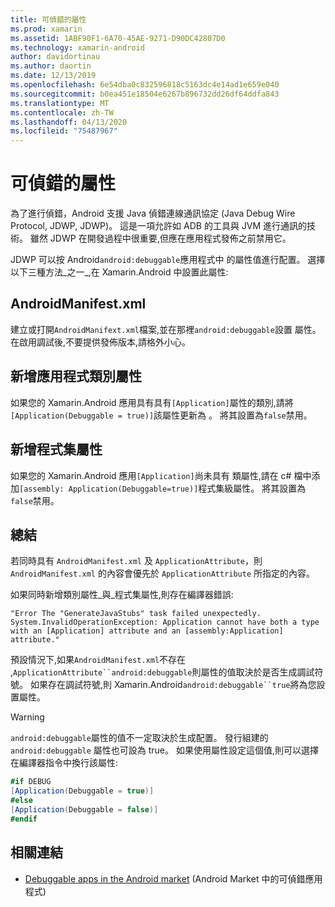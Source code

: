 ```yaml
---
title: 可偵錯的屬性
ms.prod: xamarin
ms.assetid: 1ABF90F1-6A70-45AE-9271-D90DC42807D0
ms.technology: xamarin-android
author: davidortinau
ms.author: daortin
ms.date: 12/13/2019
ms.openlocfilehash: 6e54dba0c832596818c5163dc4e14ad1e659e040
ms.sourcegitcommit: b0ea451e18504e6267b896732dd26df64ddfa843
ms.translationtype: MT
ms.contentlocale: zh-TW
ms.lasthandoff: 04/13/2020
ms.locfileid: "75487967"
---
```

# <a name="debuggable-attribute"></a>可偵錯的屬性

為了進行偵錯，Android 支援 Java 偵錯連線通訊協定 (Java Debug Wire Protocol, JDWP, JDWP)。 這是一項允許如 ADB 的工具與 JVM 進行通訊的技術。 雖然 JDWP 在開發過程中很重要,但應在應用程式發佈之前禁用它。

JDWP 可以按 Android`android:debuggable`應用程式中 的屬性值進行配置。 選擇以下三種方法_之一_,在 Xamarin.Android 中設置此屬性:

## <a name="androidmanifestxml"></a>AndroidManifest.xml

建立或打開`AndroidManifext.xml`檔案,並在那裡`android:debuggable`設置 屬性。 在啟用調試後,不要提供發佈版本,請格外小心。

## <a name="add-an-application-class-attribute"></a>新增應用程式類別屬性

如果您的 Xamarin.Android 應用具有具有`[Application]`屬性的類別,請將`[Application(Debuggable = true)]`該屬性更新為 。 將其設置為`false`禁用。

## <a name="add-an-assembly-attribute"></a>新增程式集屬性

如果您的 Xamarin.Android 應用`[Application]`尚未具有 類屬性,請在 c# 檔中添加`[assembly: Application(Debuggable=true)]`程式集級屬性。 將其設置為`false`禁用。

## <a name="summary"></a>總結

若同時具有 `AndroidManifest.xml` 及 `ApplicationAttribute`，則 `AndroidManifest.xml` 的內容會優先於 `ApplicationAttribute` 所指定的內容。

如果同時新增類別屬性_與_程式集屬性,則存在編譯器錯誤:

```error
"Error The "GenerateJavaStubs" task failed unexpectedly.
System.InvalidOperationException: Application cannot have both a type with an [Application] attribute and an [assembly:Application] attribute."
```

預設情況下,如果`AndroidManifest.xml`不存在 ,`ApplicationAttribute``android:debuggable`則屬性的值取決於是否生成調試符號。 如果存在調試符號,則 Xamarin.Android`android:debuggable``true`將為您設置屬性。

> [!WARNING]
> `android:debuggable`屬性的值不一定取決於生成配置。 發行組建的 `android:debuggable` 屬性也可設為 true。 如果使用屬性設定這個值,則可以選擇在編譯器指令中換行該屬性:
> 
> ```csharp
> #if DEBUG
> [Application(Debuggable = true)]
> #else
> [Application(Debuggable = false)]
> #endif
> ```

## <a name="related-links"></a>相關連結

- [Debuggable apps in the Android market](https://labs.f-secure.com/archive/debuggable-apps-in-android-market/) (Android Market 中的可偵錯應用程式)
